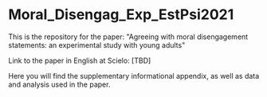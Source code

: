 # Moral_Disengag_Exp_EstPsi2021
This is the repository for the paper: "Agreeing with moral disengagement statements: an experimental study with young adults"

Link to the paper in English at Scielo: [TBD]

Here you will find the supplementary informational appendix, as well as data and analysis used in the paper.

